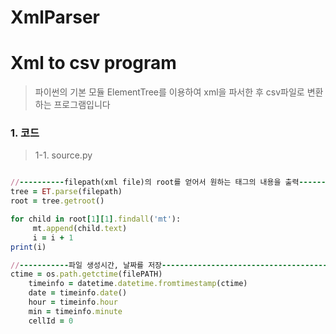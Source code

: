 # XmlParser
Xml to csv program 
==================
> 파이썬의 기본 모듈 ElementTree를 이용하여 xml을 파서한 후 csv파일로 변환하는 프로그램입니다

### 1. 코드
> 1-1. source.py

```ruby

//----------filepath(xml file)의 root를 얻어서 원하는 태그의 내용을 출력----------
tree = ET.parse(filepath)
root = tree.getroot()

for child in root[1][1].findall('mt'):
     mt.append(child.text)
     i = i + 1
print(i)

//-----------파일 생성시간, 날짜를 저장------------------------------------------
ctime = os.path.getctime(filePATH)
    timeinfo = datetime.datetime.fromtimestamp(ctime)
    date = timeinfo.date()
    hour = timeinfo.hour
    min = timeinfo.minute
    cellId = 0
    
```

